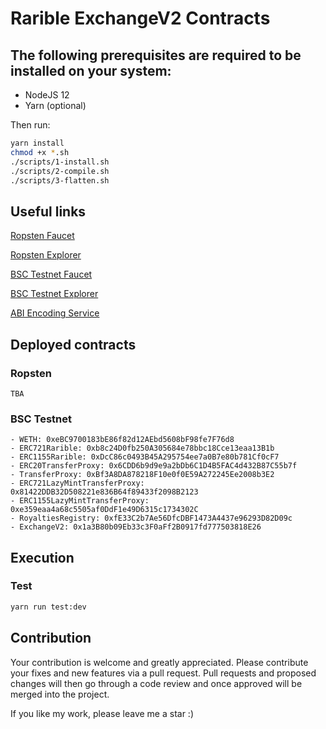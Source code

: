# Rarible ExchangeV2 Contracts

## The following prerequisites are required to be installed on your system:

- NodeJS 12
- Yarn (optional)

Then run:

```sh
yarn install
chmod +x *.sh
./scripts/1-install.sh
./scripts/2-compile.sh
./scripts/3-flatten.sh
```

## Useful links

[Ropsten Faucet](https://faucet.dimensions.network/)

[Ropsten Explorer](https://ropsten.etherscan.io/)

[BSC Testnet Faucet](https://testnet.binance.org/faucet-smart)

[BSC Testnet Explorer](https://testnet.bscscan.com/)

[ABI Encoding Service](https://abi.hashex.org/)

## Deployed contracts

### Ropsten

    TBA

### BSC Testnet

    - WETH: 0xeBC9700183bE86f82d12AEbd5608bF98fe7F76d8
    - ERC721Rarible: 0xb8c24D0fb250A305684e78bbc18Cce13eaa13B1b
    - ERC1155Rarible: 0xDcC86c0493B45A295754ee7a0B7e80b781Cf0cF7
    - ERC20TransferProxy: 0x6CDD6b9d9e9a2bDb6C1D4B5FAC4d432B87C55b7f
    - TransferProxy: 0xBf3A8DA878218F10e0f0E59A272245Ee2008b3E2
    - ERC721LazyMintTransferProxy: 0x81422DDB32D508221e836B64f89433f2098B2123
    - ERC1155LazyMintTransferProxy: 0xe359eaa4a68c5505af0DdF1e49D6315c1734302C
    - RoyaltiesRegistry: 0xfE33C2b7Ae56DfcDBF1473A4437e96293D82D09c
    - ExchangeV2: 0x1a3B80b09Eb33c3F0aFf2B0917fd777503818E26

## Execution

### Test

```sh
yarn run test:dev
```

## Contribution

Your contribution is welcome and greatly appreciated. Please contribute your fixes and new features via a pull request.
Pull requests and proposed changes will then go through a code review and once approved will be merged into the project.

If you like my work, please leave me a star :)
